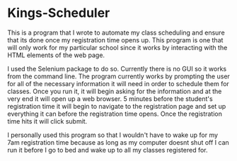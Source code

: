 # Kings-Scheduler
This is a program that I wrote to automate my class scheduling and ensure that its done once my registration time opens up.
This program is one that will only work for my particular school since it works by interacting with the HTML elements of the web page.

I used the Selenium package to do so. Currently there is no GUI so it works from the command line. The program currently works by prompting the user for all of the necessary information it will need in order to schedule them for classes. Once you run it, it will begin asking for the information and at the very end it will open up a web browser. 5 minutes before the student's registration time it will begin to navigate to the registration page and set up everything it can before the registration time opens. Once the registration time hits it will click submit.

I personally used this program so that I wouldn't have to wake up for my 7am registration time because as long as my computer doesnt shut off I can run it before I go to bed and wake up to all my classes registered for.
